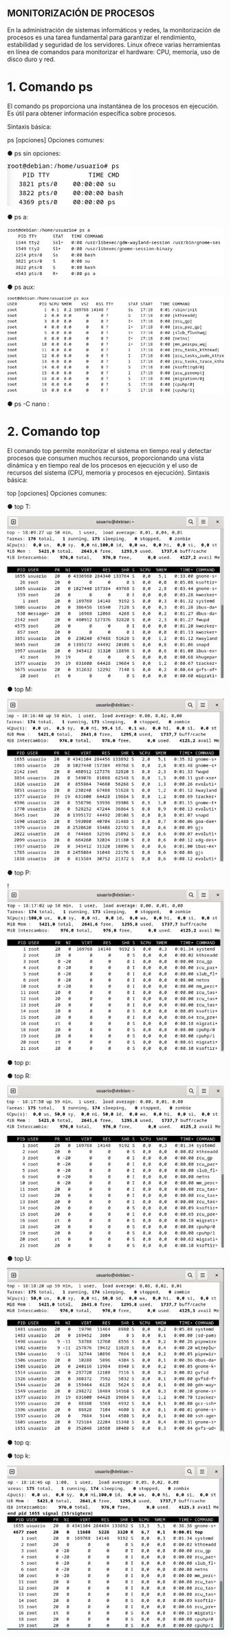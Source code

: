 ## MONITORIZACIÓN DE PROCESOS

En la administración de sistemas informáticos y redes, la monitorización
de procesos es una tarea fundamental para garantizar el rendimiento,
estabilidad y seguridad de los servidores. Linux ofrece varias
herramientas en línea de comandos para monitorizar el hardware: CPU,
memoria, uso de disco duro y red.

# 1. Comando ps
   
El comando ps proporciona una instantánea de los procesos en
ejecución. Es útil para obtener información específica sobre
procesos.

Sintaxis básica:

ps [opciones]
Opciones comunes:

● ps sin opciones:

![ps](img/Ps_sin_opciones.png)

● ps a:

![ps_a](img/ps_a.png)

● ps aux:

![ps_aux](img/ps_aux.png)

● ps -C nano <nombre>: 

# 2. Comando top

El comando top permite monitorizar el sistema en tiempo real y
detectar procesos que consumen muchos recursos,
proporcionando una vista dinámica y en tiempo real de los
procesos en ejecución y el uso de recursos del sistema (CPU,
memoria y procesos en ejecución).
Sintaxis básica:

top [opciones]
Opciones comunes:

● top T:

![top_t](img/Top_T.png)

● top M:

![top_m](img/Top_M.png)

● top P:

!![top_r](img/Top_P.png)


● top p:

● top R:

![top_r](img/Top_R.png)

● top U:

![top_u](img/Top_U.png)

● top q:


● top k:

![top_k](img/Top_k.png)
